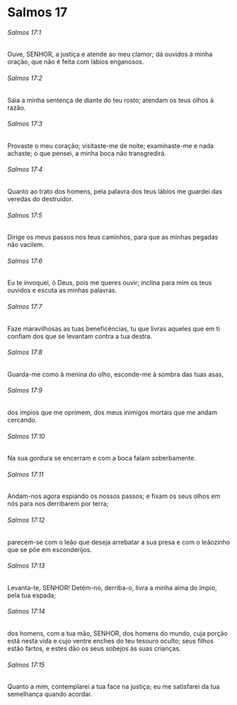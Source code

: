 # Salmos 17

###### Salmos 17:1

Ouve, SENHOR, a justiça e atende ao meu clamor; dá ouvidos à minha oração, que não é feita com lábios enganosos.

###### Salmos 17:2

Saia a minha sentença de diante do teu rosto; atendam os teus olhos à razão.

###### Salmos 17:3

Provaste o meu coração; visitaste-me de noite; examinaste-me e nada achaste; o que pensei, a minha boca não transgredirá.

###### Salmos 17:4

Quanto ao trato dos homens, pela palavra dos teus lábios me guardei das veredas do destruidor.

###### Salmos 17:5

Dirige os meus passos nos teus caminhos, para que as minhas pegadas não vacilem.

###### Salmos 17:6

Eu te invoquei, ó Deus, pois me queres ouvir; inclina para mim os teus ouvidos e escuta as minhas palavras.

###### Salmos 17:7

Faze maravilhosas as tuas beneficências, tu que livras aqueles que em ti confiam dos que se levantam contra a tua destra.

###### Salmos 17:8

Guarda-me como à menina do olho, esconde-me à sombra das tuas asas,

###### Salmos 17:9

dos ímpios que me oprimem, dos meus inimigos mortais que me andam cercando.

###### Salmos 17:10

Na sua gordura se encerram e com a boca falam soberbamente.

###### Salmos 17:11

Andam-nos agora espiando os nossos passos; e fixam os seus olhos em nós para nos derribarem por terra;

###### Salmos 17:12

parecem-se com o leão que deseja arrebatar a sua presa e com o leãozinho que se põe em esconderijos.

###### Salmos 17:13

Levanta-te, SENHOR! Detém-no, derriba-o, livra a minha alma do ímpio, pela tua espada;

###### Salmos 17:14

dos homens, com a tua mão, SENHOR, dos homens do mundo, cuja porção está nesta vida e cujo ventre enches do teu tesouro oculto; seus filhos estão fartos, e estes dão os seus sobejos às suas crianças.

###### Salmos 17:15

Quanto a mim, contemplarei a tua face na justiça; eu me satisfarei da tua semelhança quando acordar.


